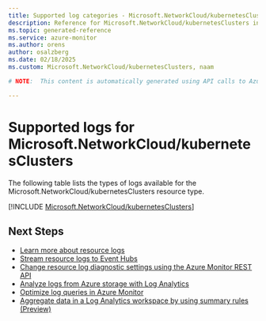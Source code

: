 ```yaml
---
title: Supported log categories - Microsoft.NetworkCloud/kubernetesClusters
description: Reference for Microsoft.NetworkCloud/kubernetesClusters in Azure Monitor Logs.
ms.topic: generated-reference
ms.service: azure-monitor
ms.author: orens
author: osalzberg
ms.date: 02/18/2025
ms.custom: Microsoft.NetworkCloud/kubernetesClusters, naam

# NOTE:  This content is automatically generated using API calls to Azure. Any edits made on these files will be overwritten in the next run of the script. 

---
```





# Supported logs for Microsoft.NetworkCloud/kubernetesClusters  
The following table lists the types of logs available for the Microsoft.NetworkCloud/kubernetesClusters resource type.
  

  
[!INCLUDE [Microsoft.NetworkCloud/kubernetesClusters](~/reusable-content/ce-skilling/azure/includes/azure-monitor/reference/logs/microsoft-networkcloud-kubernetesclusters-logs-include.md)]  
  

## Next Steps

* [Learn more about resource logs](/azure/azure-monitor/essentials/platform-logs-overview)
* [Stream resource logs to Event Hubs](/azure/azure-monitor/essentials/resource-logs#send-to-azure-event-hubs)
* [Change resource log diagnostic settings using the Azure Monitor REST API](/rest/api/monitor/diagnosticsettings)
* [Analyze logs from Azure storage with Log Analytics](/azure/azure-monitor/essentials/resource-logs#send-to-log-analytics-workspace)
* [Optimize log queries in Azure Monitor](/azure/azure-monitor/logs/query-optimization)
* [Aggregate data in a Log Analytics workspace by using summary rules (Preview)](/azure/azure-monitor/logs/summary-rules)